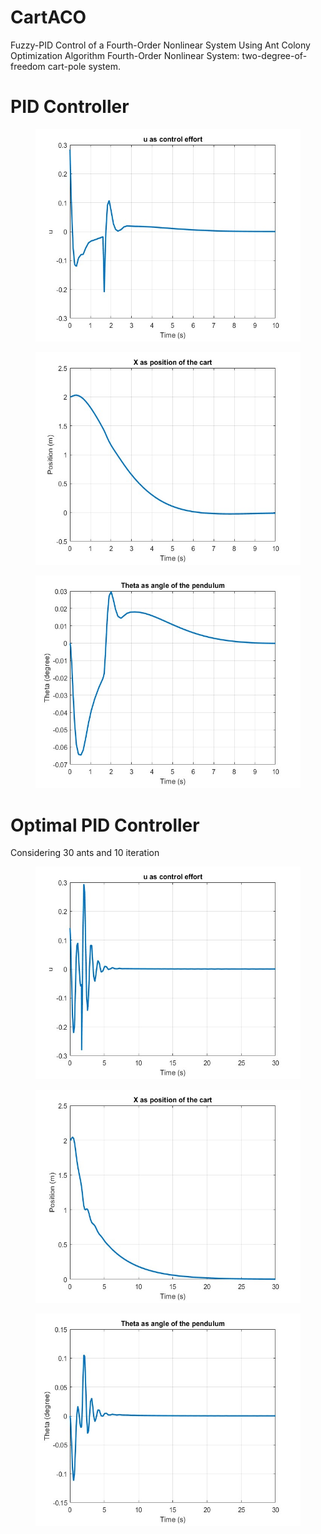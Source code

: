 # CartACO
Fuzzy-PID Control of a Fourth-Order Nonlinear System Using Ant Colony Optimization Algorithm
Fourth-Order Nonlinear System: two-degree-of-freedom cart-pole system.
# PID Controller

<figure>
<img src="pic/u1.jpg" id="u1" style="height:9cm" />
</figure>

<figure>
<img src="pic/p1.jpg" id="p1" style="height:9cm" />
</figure>

<figure>
<img src="pic/th1.jpg" id="th1" style="height:9cm" />
</figure>

# Optimal PID Controller
Considering 30 ants and 10 iteration

<figure>
<img src="pic/u2.jpg" id="u2" style="height:9cm" />
</figure>

<figure>
<img src="pic/p2.jpg" id="p2" style="height:9cm" />
</figure>

<figure>
<img src="pic/th2.jpg" id="th2" style="height:9cm" />
</figure>
